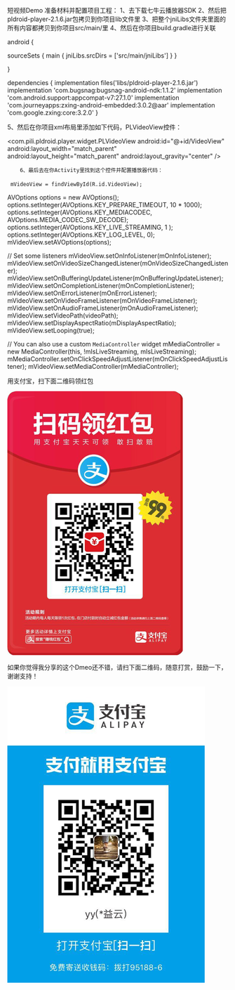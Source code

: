 短视频Demo 准备材料并配置项目工程： 1、去下载七牛云播放器SDK 
2、然后把pldroid-player-2.1.6.jar包拷贝到你项目lib文件里 
3、把整个jniLibs文件夹里面的所有内容都拷贝到你项目src/main/里 
4、然后在你项目build.gradle进行关联

android {

sourceSets { main { jniLibs.srcDirs = ['src/main/jniLibs'] } }

}

dependencies { implementation files('libs/pldroid-player-2.1.6.jar') 
implementation 'com.bugsnag:bugsnag-android-ndk:1.1.2' 
implementation 'com.android.support:appcompat-v7:27.1.0' 
implementation 'com.journeyapps:zxing-android-embedded:3.0.2@aar' 
implementation 'com.google.zxing:core:3.2.0' }

5、然后在你项目xml布局里添加如下代码，PLVideoView控件：

 <com.pili.pldroid.player.widget.PLVideoView
        android:id="@+id/VideoView"
        android:layout_width="match_parent"
        android:layout_height="match_parent"
        android:layout_gravity="center" />
        
        6、最后去在你Activity里找到这个控件并配置播放器代码：

     mVideoView = findViewById(R.id.VideoView);

AVOptions options = new AVOptions();
options.setInteger(AVOptions.KEY_PREPARE_TIMEOUT, 10 * 1000);
options.setInteger(AVOptions.KEY_MEDIACODEC, AVOptions.MEDIA_CODEC_SW_DECODE);
options.setInteger(AVOptions.KEY_LIVE_STREAMING, 1 );
options.setInteger(AVOptions.KEY_LOG_LEVEL, 0);
mVideoView.setAVOptions(options);

// Set some listeners
mVideoView.setOnInfoListener(mOnInfoListener);
mVideoView.setOnVideoSizeChangedListener(mOnVideoSizeChangedListener);
mVideoView.setOnBufferingUpdateListener(mOnBufferingUpdateListener);
mVideoView.setOnCompletionListener(mOnCompletionListener);
mVideoView.setOnErrorListener(mOnErrorListener);
mVideoView.setOnVideoFrameListener(mOnVideoFrameListener);
mVideoView.setOnAudioFrameListener(mOnAudioFrameListener);
mVideoView.setVideoPath(videoPath);
mVideoView.setDisplayAspectRatio(mDisplayAspectRatio);
mVideoView.setLooping(true);

// You can also use a custom `MediaController` widget
mMediaController = new MediaController(this, !mIsLiveStreaming, mIsLiveStreaming);
mMediaController.setOnClickSpeedAdjustListener(mOnClickSpeedAdjustListener);
mVideoView.setMediaController(mMediaController);


用支付宝，扫下面二维码领红包

![Alt text](https://github.com/Visen123/ShortVideo/raw/master/Screenshosts/hb01.png)

如果你觉得我分享的这个Dmeo还不错，请扫下面二维码，随意打赏，鼓励一下，谢谢支持！

![Alt text](https://github.com/Visen123/ShortVideo/raw/master/Screenshosts/hb02.png)

